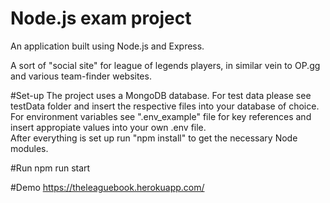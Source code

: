 # Node.js exam project
An application built using Node.js and Express.

A sort of "social site" for league of legends players, 
in similar vein to OP.gg and various team-finder websites.

#Set-up
The project uses a MongoDB database. For test data please see testData folder and insert the respective files into your database of choice.  
For environment variables see ".env_example" file for key references and insert appropiate values into your own .env file.   
After everything is set up run "npm install" to get the necessary Node modules.

#Run
npm run start 

#Demo
https://theleaguebook.herokuapp.com/


